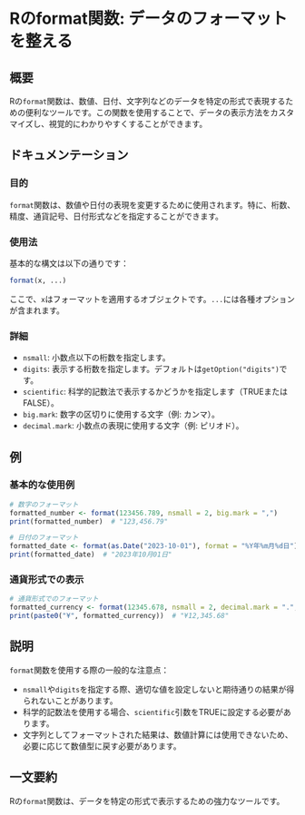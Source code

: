 <!--
Meta Description: # Rのformat関数: データのフォーマットを整える ## 概要 Rの`format`関数は、数値、日付、文字列などのデータを特定の形式で表現するための便利なツールです。この関数を使用することで、データの表示方法をカスタマイズし、視覚的にわかりやすくすることができます。 ## ドキュメンテーショ...
Meta Keywords: format, mark, nsmall, 関数は, digits
-->

# Rのformat関数: データのフォーマットを整える

## 概要
Rの`format`関数は、数値、日付、文字列などのデータを特定の形式で表現するための便利なツールです。この関数を使用することで、データの表示方法をカスタマイズし、視覚的にわかりやすくすることができます。

## ドキュメンテーション
### 目的
`format`関数は、数値や日付の表現を変更するために使用されます。特に、桁数、精度、通貨記号、日付形式などを指定することができます。

### 使用法
基本的な構文は以下の通りです：

```R
format(x, ...)
```

ここで、`x`はフォーマットを適用するオブジェクトです。`...`には各種オプションが含まれます。

### 詳細
- `nsmall`: 小数点以下の桁数を指定します。
- `digits`: 表示する桁数を指定します。デフォルトは`getOption("digits")`です。
- `scientific`: 科学的記数法で表示するかどうかを指定します（TRUEまたはFALSE）。
- `big.mark`: 数字の区切りに使用する文字（例: カンマ）。
- `decimal.mark`: 小数点の表現に使用する文字（例: ピリオド）。

## 例
### 基本的な使用例
```R
# 数字のフォーマット
formatted_number <- format(123456.789, nsmall = 2, big.mark = ",")
print(formatted_number)  # "123,456.79"

# 日付のフォーマット
formatted_date <- format(as.Date("2023-10-01"), format = "%Y年%m月%d日")
print(formatted_date)  # "2023年10月01日"
```

### 通貨形式での表示
```R
# 通貨形式でのフォーマット
formatted_currency <- format(12345.678, nsmall = 2, decimal.mark = ".", big.mark = ",")
print(paste0("¥", formatted_currency))  # "¥12,345.68"
```

## 説明
`format`関数を使用する際の一般的な注意点：
- `nsmall`や`digits`を指定する際、適切な値を設定しないと期待通りの結果が得られないことがあります。
- 科学的記数法を使用する場合、`scientific`引数をTRUEに設定する必要があります。
- 文字列としてフォーマットされた結果は、数値計算には使用できないため、必要に応じて数値型に戻す必要があります。

## 一文要約
Rの`format`関数は、データを特定の形式で表示するための強力なツールです。